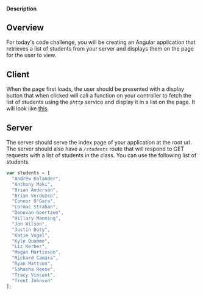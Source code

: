 #### Description

Overview
---
For today's code challenge, you will be creating an Angular application that retrieves a list of students from your server and displays them on the page for the user to view.

Client
---
When the page first loads, the user should be presented with a display button that when clicked will call a function on your controller to fetch the list of students using the _`$http`_ service and display it in a list on the page. It will look like [this](https://ninjastorage.blob.core.windows.net/html/M9FLD/index.html#a6dc2c72-7210-8348-3a96-b0b0ec3434ef).

Server
---
The server should serve the index page of your application at the root url. The server should also have a *`/students`* route that will respond to GET requests with a list of students in the class. You can use the following list of students.

```javascript
var students = [
  "Andrew Kolander",
  "Anthony Maki",
  "Brian Anderson",
  "Brian Verduzco",
  "Connor O'Gara",
  "Cormac Strahan",
  "Donovan Goertzen",
  "Hillary Manning",
  "Jon Wilson",
  "Justin Doty",
  "Katie Vogel",
  "Kyle Quamme",
  "Liz Kerber",
  "Megan Martinson",
  "Richard Camara",
  "Ryan Mattson",
  "Sahasha Reese",
  "Tracy Vincent",
  "Trent Johnson"
];
```
